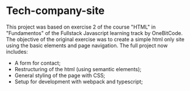 # Tech-company-site

This project was based on exercise 2 of the course "HTML" in "Fundamentos" of the Fullstack Javascript learning track by OneBitCode.
The objective of the original exercise was to create a simple html only site using the basic elements and page navigation.
The full project now includes:
- A form for contact;
- Restructuring of the html (using semantic elements);
- General styling of the page with CSS;
- Setup for development with webpack and typescript;
